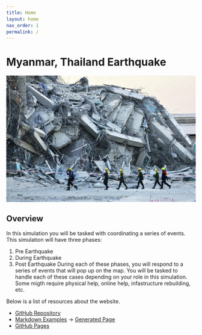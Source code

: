 ```yaml
---
title: Home
layout: home
nav_order: 1
permalink: /
---
```


# Myanmar, Thailand Earthquake

![Placeholder](assets/images/earthquake.jpeg)


## Overview
In this simulation you will be tasked with coordinating a series of events. This simulation will have three phases:
1. Pre Earthquake
2. During Earthquake
3. Post Earthquake
During each of these phases, you will respond to a series of events that will pop up on the map. You will be tasked to handle each of these cases depending on your role in this simulation. Some migth require physical help, online help, infastructure rebuilding, etc.

Below is a list of resources about the website.

- [GitHub Repository](https://github.com/future-of-security/simulation-template)
- [Markdown Examples](https://github.com/just-the-docs/just-the-docs/blob/main/docs/index-test.md) -> [Generated Page](https://just-the-docs.com/docs/index-test/)
- [GitHub Pages](https://pages.github.com/)

